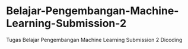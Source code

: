 # Belajar-Pengembangan-Machine-Learning-Submission-2
Tugas Belajar Pengembangan Machine Learning Submission 2 Dicoding
